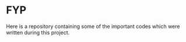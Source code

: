 # FYP
Here is a repository containing some of the important codes which were written during this project.

